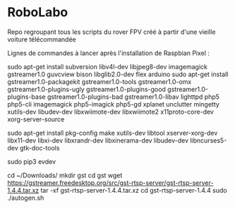 # RoboLabo

Repo regroupant tous les scripts du rover FPV créé à partir d'une vieille voiture télécommandée

Lignes de commandes à lancer après l'installation de Raspbian Pixel :

sudo apt-get install subversion libv4l-dev libjpeg8-dev imagemagick gstreamer1.0 guvcview bison libglib2.0-dev flex arduino 
sudo apt-get install gstreamer1.0-packagekit gstreamer1.0-tools gstreamer1.0-omx gstreamer1.0-plugins-ugly gstreamer1.0-plugins-good gstreamer1.0-plugins-base gstreamer1.0-plugins-bad gstreamer1.0-libav lighttpd php5 php5-cli imagemagick php5-imagick php5-gd xplanet unclutter mingetty xutils-dev libudev-dev libxwiimote-dev libxwiimote2 x11proto-core-dev xorg-server-source

sudo apt-get install pkg-config make xutils-dev libtool xserver-xorg-dev libx11-dev libxi-dev libxrandr-dev libxinerama-dev libudev-dev libncurses5-dev gtk-doc-tools

sudo pip3 evdev
 
cd ~/Downloads/
mkdir gst
cd gst
wget https://gstreamer.freedesktop.org/src/gst-rtsp-server/gst-rtsp-server-1.4.4.tar.xz
tar -xf gst-rtsp-server-1.4.4.tar.xz
cd gst-rtsp-server-1.4.4
sudo ./autogen.sh

